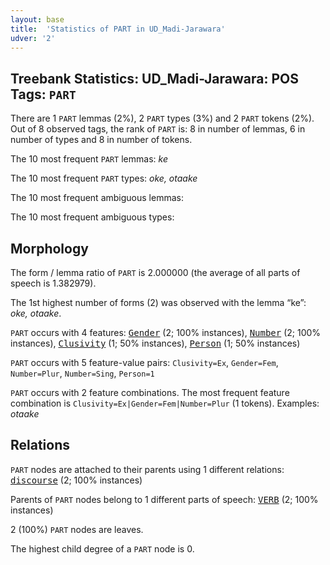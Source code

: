 ```yaml
---
layout: base
title:  'Statistics of PART in UD_Madi-Jarawara'
udver: '2'
---
```


## Treebank Statistics: UD_Madi-Jarawara: POS Tags: `PART`

There are 1 `PART` lemmas (2%), 2 `PART` types (3%) and 2 `PART` tokens (2%).
Out of 8 observed tags, the rank of `PART` is: 8 in number of lemmas, 6 in number of types and 8 in number of tokens.

The 10 most frequent `PART` lemmas: <em>ke</em>

The 10 most frequent `PART` types:  <em>oke, otaake</em>

The 10 most frequent ambiguous lemmas: 

The 10 most frequent ambiguous types:  



## Morphology

The form / lemma ratio of `PART` is 2.000000 (the average of all parts of speech is 1.382979).

The 1st highest number of forms (2) was observed with the lemma “ke”: <em>oke, otaake</em>.

`PART` occurs with 4 features: <tt><a href="jaa_jarawara-feat-Gender.html">Gender</a></tt> (2; 100% instances), <tt><a href="jaa_jarawara-feat-Number.html">Number</a></tt> (2; 100% instances), <tt><a href="jaa_jarawara-feat-Clusivity.html">Clusivity</a></tt> (1; 50% instances), <tt><a href="jaa_jarawara-feat-Person.html">Person</a></tt> (1; 50% instances)

`PART` occurs with 5 feature-value pairs: `Clusivity=Ex`, `Gender=Fem`, `Number=Plur`, `Number=Sing`, `Person=1`

`PART` occurs with 2 feature combinations.
The most frequent feature combination is `Clusivity=Ex|Gender=Fem|Number=Plur` (1 tokens).
Examples: <em>otaake</em>


## Relations

`PART` nodes are attached to their parents using 1 different relations: <tt><a href="jaa_jarawara-dep-discourse.html">discourse</a></tt> (2; 100% instances)

Parents of `PART` nodes belong to 1 different parts of speech: <tt><a href="jaa_jarawara-pos-VERB.html">VERB</a></tt> (2; 100% instances)

2 (100%) `PART` nodes are leaves.

The highest child degree of a `PART` node is 0.

